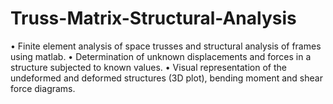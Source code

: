 # Truss-Matrix-Structural-Analysis

• Finite element analysis of space trusses and structural analysis of frames using matlab.
• Determination of unknown displacements and forces in a structure subjected to known values.
• Visual representation of the undeformed and deformed structures (3D plot), bending moment and shear force diagrams.
